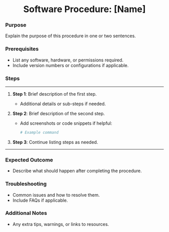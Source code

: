 <center>
<h1>Software Procedure: [Name] </h1>
</center>


### Purpose
Explain the purpose of this procedure in one or two sentences.

### Prerequisites
- List any software, hardware, or permissions required.
- Include version numbers or configurations if applicable.

### Steps
---
1. **Step 1**: Brief description of the first step.
   - Additional details or sub-steps if needed.

2. **Step 2**: Brief description of the second step.
   - Add screenshots or code snippets if helpful:
     ```bash
     # Example command
     ```

3. **Step 3**: Continue listing steps as needed.

---

### Expected Outcome
- Describe what should happen after completing the procedure.

### Troubleshooting
- Common issues and how to resolve them.
- Include FAQs if applicable.

### Additional Notes
- Any extra tips, warnings, or links to resources.

